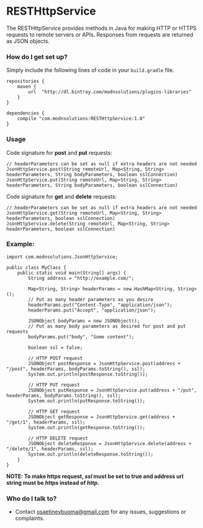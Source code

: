 # RESTHttpService #

The RESTHttpService provides methods in Java for making HTTP or HTTPS requests to remote servers or APIs. Responses from requests are returned as JSON objects.

### How do I get set up? ###

Simply include the following lines of code in your `build.gradle` file.
```
repositories {
    maven {
        url  "http://dl.bintray.com/modnsolutions/plugins-libraries" 
    }
}

dependencies {
    compile "com.modnsolutions:RESTHttpService:1.0"
}
```

### Usage ###
Code signature for **post** and **put** requests:

```
// headerParameters can be set as null if extra headers are not needed
JsonHttpService.post(String remoteUrl, Map<String, String> headerParameters, String bodyParameters, boolean sslConnection)
JsonHttpService.put(String remoteUrl, Map<String, String> headerParameters, String bodyParameters, boolean sslConnection)
```

Code signature for **get** and **delete** requests:

```
// headerParameters can be set as null if extra headers are not needed
JsonHttpService.get(String remoteUrl, Map<String, String> headerParameters, boolean sslConnection)
JsonHttpService.delete(String remoteUrl, Map<String, String> headerParameters, boolean sslConnection)
```

### Example: ###

```
import com.modnsolutions.JsonHttpService;

public class MyClass {
    public static void main(String[] args) {
        String address = "http://example.com/";

        Map<String, String> headerParams = new HashMap<String, String>();
        // Put as many header parameters as you desire
        headerParams.put("Content-Type", "application/json");
        headerParams.put("Accept", "application/json");

        JSONObject bodyParams = new JSONObject();
        // Put as many body parameters as desired for post and put requests
        bodyParams.put("body", "Some content");

        boolean ssl = false;

        // HTTP POST request
        JSONObject postResponse = JsonHttpService.post(address + "/post", headerParams, bodyParams.toString(), ssl);
        System.out.println(postResponse.toString());

        // HTTP PUT request
        JSONObject putResponse = JsonHttpService.put(address + "/put", headerParams, bodyParams.toString(), ssl);
        System.out.println(putResponse.toString());

        // HTTP GET request
        JSONObject getResponse = JsonHttpService.get(address + "/get/1", headerParams, ssl);
        System.out.println(getResponse.toString());

        // HTTP DELETE request
        JSONObject deleteResponse = JsonHttpService.delete(address + "/delete/1", headerParams, ssl);
        System.out.println(deleteResponse.toString());
    }
}
```

**NOTE: To make https request, *ssl* must be set to true and address url string must be *https* instead of *http*.**

### Who do I talk to? ###

* Contact osaetinevbuoma@gmail.com for any issues, suggestions or complaints.